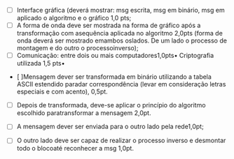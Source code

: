 - [ ] Interface gráfica (deverá mostrar: msg escrita, msg em binário, msg em aplicado o algoritmo e o gráfico 1,0 pts;
- [ ] A forma de onda deve ser mostrada na forma de gráfico após a transformação com asequência aplicada no algoritmo 2,0pts (forma de onda deverá ser mostrado emambos oslados. De um lado o processo de montagem e do outro o processoinverso);
- [ ] Comunicação: entre dois ou mais computadores1,0pts•
Criptografia utilizada 1,5 pts•
- [ ]Mensagem dever ser transformada em binário utilizando a tabela ASCII estendido paradar correspondência (levar em consideração letras especiais e com acento), 0,5pt.
- [ ] Depois de transformada, deve-se aplicar o princípio do algoritmo escolhido paratransformar a mensagem 2,0pt.
- [ ] A mensagem dever ser enviada para o outro lado pela rede1,0pt;
- [ ] O outro lado deve ser capaz de realizar o processo inverso e desmontar todo o blocoaté reconhecer a msg 1,0pt.

        